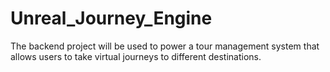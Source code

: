 # Unreal_Journey_Engine
The backend project will be used to power a tour management system that allows users to take virtual journeys to different destinations.
